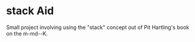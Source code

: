 # stack Aid

Small project involving using the "stack" concept out of Pit Hartling's book on the m-md--K.

